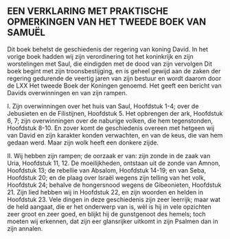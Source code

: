 ## EEN VERKLARING MET PRAKTISCHE OPMERKINGEN VAN HET TWEEDE BOEK VAN SAMUËL

Dit boek behelst de geschiedenis der regering van koning David. In het vorige boek hadden wij zijn verordinering tot het koninkrijk en zijn worstelingen met Saul, die eindigden met de dood van zijn vervolgen Dit boek begint met zijn troonsbestijging, en is geheel gewijd aan de zaken der regering gedurende de veertig jaren van zijn bestuur en wordt daarom door de LXX Het tweede Boek der Koningen genoemd. Het geeft een bericht van Davids overwinningen en van zijn rampen. 

I. Zijn overwinningen over het huis van Saul, Hoofdstuk 1-4; over de Jebusieten en de Filistijnen, Hoofdstuk 5. Het opbrengen der ark, Hoofdstuk 6, 7; zijn overwinningen over de naburige volken, die hem tegenstonden, Hoofdstuk 8-10. En zover komt de geschiedenis overeen met hetgeen wij van David en zijn karakter konden verwachten, en van de keus, die van hem gedaan werd. Maar zijn wolk heeft een donkere zijde.  

II. Wij hebben zijn rampen; de oorzaak er van: zijn zonde in de zaak van Uria, Hoofdstuk 11, 12. De moeilijkheden, ontstaan uit de zonde van Amnon, Hoofdstuk 13; de rebellie van Absalom, Hoofdstuk 14-19; en van Seba, Hoofdstuk 20; en de plaag over Israël wegens zijn telling van het volk, Hoofdstuk 24; behalve de hongersnood wegens de Gibeonieten, Hoofdstuk 21. Zijn lied hebben wij in Hoofdstuk 22, en zijn woorden en helden in Hoofdstuk 23. Vele dingen in deze geschiedenis zijn zeer leerrijk; maar wat de held aangaat, die er het onderwerp van is, wèl is hij in vele opzichten zeer groot en zeer goed, en blijkt hij de gunstgenoot des hemels; toch moeten wij erkennen, dat zijn eer glansrijker uitkomt in zijn Psalmen dan in zijn annalen.
